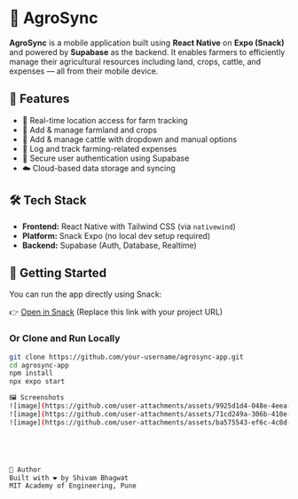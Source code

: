 # 🌾 AgroSync

**AgroSync** is a mobile application built using **React Native** on **Expo (Snack)** and powered by **Supabase** as the backend. It enables farmers to efficiently manage their agricultural resources including land, crops, cattle, and expenses — all from their mobile device.

## 🚀 Features

- 📍 Real-time location access for farm tracking
- 🌱 Add & manage farmland and crops
- 🐄 Add & manage cattle with dropdown and manual options
- 💸 Log and track farming-related expenses
- 🔐 Secure user authentication using Supabase
- ☁️ Cloud-based data storage and syncing

## 🛠 Tech Stack

- **Frontend:** React Native with Tailwind CSS (via `nativewind`)
- **Platform:** Snack Expo (no local dev setup required)
- **Backend:** Supabase (Auth, Database, Realtime)

## 📲 Getting Started

You can run the app directly using Snack:

👉 [Open in Snack](https://snack.expo.dev/) (Replace this link with your project URL)

### Or Clone and Run Locally

```bash
git clone https://github.com/your-username/agrosync-app.git
cd agrosync-app
npm install
npx expo start

🖼 Screenshots
![image](https://github.com/user-attachments/assets/9925d1d4-048e-4eea-aa79-9fba512b79b0)
![image](https://github.com/user-attachments/assets/71cd249a-306b-410e-913e-e0a94f6c9df2)
![image](https://github.com/user-attachments/assets/ba575543-ef6c-4c8d-a58b-413488a584c7)





🙌 Author
Built with ❤️ by Shivam Bhagwat 
MIT Academy of Engineering, Pune
